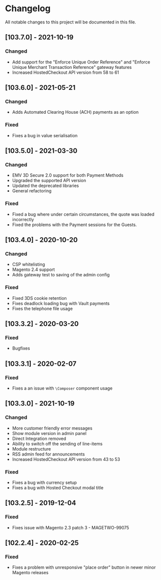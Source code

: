 # Changelog
All notable changes to this project will be documented in this file.

## [103.7.0] - 2021-10-19
### Changed
- Add support for the "Enforce Unique Order Reference" and "Enforce Unique Merchant Transaction Reference" gateway features
- Increased HostedCheckout API version from 58 to 61

## [103.6.0] - 2021-05-21
### Changed
- Adds Automated Clearing House (ACH) payments as an option

### Fixed
- Fixes a bug in value serialisation

## [103.5.0] - 2021-03-30
### Changed
- EMV 3D Secure 2.0 support for both Payment Methods
- Upgraded the supported API version
- Updated the deprecated libraries
- General refactoring

### Fixed
- Fixed a bug where under certain circumstances, the quote was loaded incorrectly
- Fixed the problems with the Payment sessions for the Guests.

## [103.4.0] - 2020-10-20
### Changed
- CSP whitelisting
- Magento 2.4 support
- Adds gateway test to saving of the admin config

### Fixed
- Fixed 3DS cookie retention
- Fixes deadlock loading bug with Vault payments
- Fixes the telephone file usage

## [103.3.2] - 2020-03-20
### Fixed
- Bugfixes

## [103.3.1] - 2020-02-07
### Fixed
- Fixes a an issue with `\Composer` component usage

## [103.3.0] - 2021-10-19
### Changed
- More customer friendly error messages
- Show module version in admin panel
- Direct Integration removed
- Ability to switch off the sending of line-items
- Module restructure
- RSS admin feed for announcements
- Increased HostedCheckout API version from 43 to 53

### Fixed
- Fixes a bug with currency setup
- Fixes a bug with Hosted Checkout modal title

## [103.2.5] - 2019-12-04
### Fixed
- Fixes issue with Magento 2.3 patch 3 - MAGETWO-99075

## [102.2.4] - 2020-02-25
### Fixed
- Fixes a problem with unresponsive "place order" button in newer minor Magento releases
